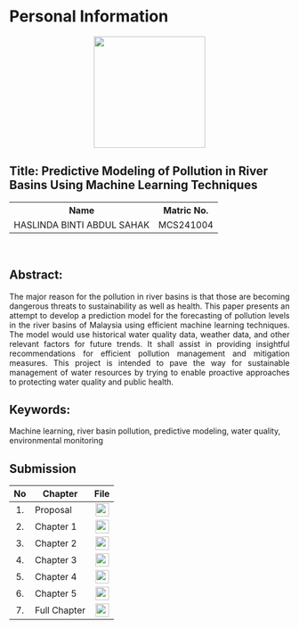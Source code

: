 # Personal Information

<p align="center">
  <p align="center"><img height="200px" src="https://github.com/drshahizan/research-design/blob/main/proposal/proposal24251/LeynzSahak/images/Me.jpg">
</p>

## Title: Predictive Modeling of Pollution in River Basins Using Machine Learning Techniques

<table align="center">
  <tr>
    <th>Name</th>
    <th>Matric No.</th>
  </tr>
  <tr>
    <td>HASLINDA BINTI ABDUL SAHAK</td>
    <td>MCS241004</td>
  </tr>

</table>
<br>

## Abstract:

<p align="justify">
The major reason for the pollution in river basins is that those are becoming dangerous threats to sustainability as well as health. This paper presents an attempt to develop a prediction model for the forecasting of pollution levels in the river basins of Malaysia using efficient machine learning techniques. The model would use historical water quality data, weather data, and other relevant factors for future trends. It shall assist in providing insightful recommendations for efficient pollution management and mitigation measures. This project is intended to pave the way for sustainable management of water resources by trying to enable proactive approaches to protecting water quality and public health.
</p>

## Keywords: 
Machine learning, river basin pollution, predictive modeling, water quality, environmental monitoring
<br>
## Submission

| No  | Chapter     |                                                 File |
| :-: | ---------- | :---------------------------------------------------------------------------------------------------: |
|  1.  | Proposal | <a href="Proposal_Haslinda binti Abdul Sahak.pdf/"><img src="../../../images/pdf.svg" width="24px" height="24px"></a> |
|  2.  | Chapter 1 | <a href="Chapter 1/Chapter 1_Haslinda binti Abdul Sahak.pdf/"><img src="../../../images/pdf.svg" width="24px" height="24px"></a> |
|  3.  | Chapter 2 | <a href="Chapter 2/CHAPTER 2_Haslinda binti Abdul Sahak.pdf"><img src="../../../images/pdf.svg" width="24px" height="24px"></a> |
|  4.  | Chapter 3 | <a href="Chapter 3/CHAPTER 3_Haslinda binti Abdul Sahak.pdf"><img src="../../../images/pdf.svg" width="24px" height="24px"></a> |
|  5.  | Chapter 4 | <a href="Chapter 4/CHAPTER 4_Haslinda binti Abdul Sahak.pdf"><img src="../../../images/pdf.svg" width="24px" height="24px"></a> |
|  6.  | Chapter 5 | <a href="Chapter 5/CHAPTER 5_Haslinda binti Abdul Sahak.pdf"><img src="../../../images/pdf.svg" width="24px" height="24px"></a> |
|  7.  | Full Chapter | <a href="Full Chapter/Thesis_Haslinda binti Abdul Sahak.pdf"><img src="../../../images/pdf.svg" width="24px" height="24px"></a> |
